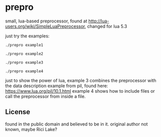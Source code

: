 # prepro

small, lua-based preprocessor, found at http://lua-users.org/wiki/SimpleLuaPreprocessor, changed for lua 5.3

just try the examples:

    ./prepro example1

    ./prepro example2

    ./prepro example3

    ./prepro example4

just to show the power of lua, example 3 combines the preprocessor with the data description example from pil, found here: https://www.lua.org/pil/10.1.html
example 4 shows how to include files or call the preprocessor from inside a file.

## License

found in the public domain and believed to be in it.
original author not known, maybe Rici Lake?

